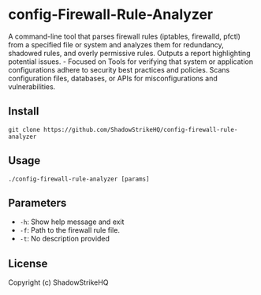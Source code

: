 # config-Firewall-Rule-Analyzer
A command-line tool that parses firewall rules (iptables, firewalld, pfctl) from a specified file or system and analyzes them for redundancy, shadowed rules, and overly permissive rules. Outputs a report highlighting potential issues. - Focused on Tools for verifying that system or application configurations adhere to security best practices and policies. Scans configuration files, databases, or APIs for misconfigurations and vulnerabilities.

## Install
`git clone https://github.com/ShadowStrikeHQ/config-firewall-rule-analyzer`

## Usage
`./config-firewall-rule-analyzer [params]`

## Parameters
- `-h`: Show help message and exit
- `-f`: Path to the firewall rule file.
- `-t`: No description provided

## License
Copyright (c) ShadowStrikeHQ
